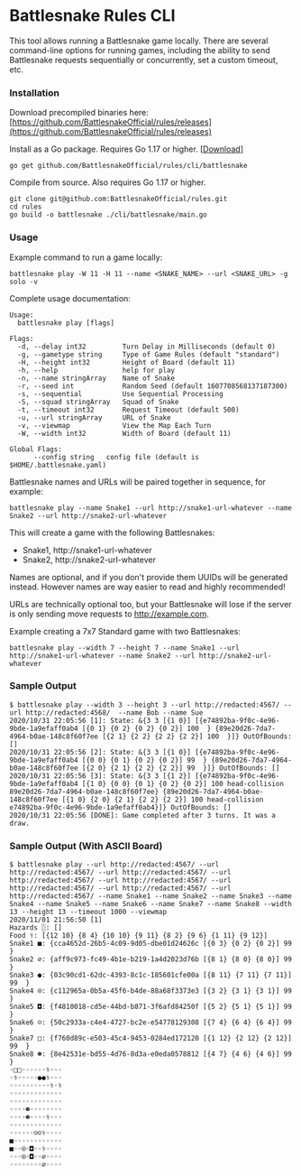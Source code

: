 # Battlesnake Rules CLI

This tool allows running a Battlesnake game locally. There are several command-line options for running games, including the ability to send Battlesnake requests sequentially or concurrently, set a custom timeout, etc.

### Installation

Download precompiled binaries here: <br>
[https://github.com/BattlesnakeOfficial/rules/releases](https://github.com/BattlesnakeOfficial/rules/releases)

Install as a Go package. Requires Go 1.17 or higher. [[Download](https://golang.org/dl/)]
```
go get github.com/BattlesnakeOfficial/rules/cli/battlesnake
```

Compile from source. Also requires Go 1.17 or higher.
```
git clone git@github.com:BattlesnakeOfficial/rules.git
cd rules
go build -o battlesnake ./cli/battlesnake/main.go
```

### Usage

Example command to run a game locally:
```
battlesnake play -W 11 -H 11 --name <SNAKE_NAME> --url <SNAKE_URL> -g solo -v
```

Complete usage documentation:
```
Usage:
  battlesnake play [flags]

Flags:
  -d, --delay int32         Turn Delay in Milliseconds (default 0)
  -g, --gametype string     Type of Game Rules (default "standard")
  -H, --height int32        Height of Board (default 11)
  -h, --help                help for play
  -n, --name stringArray    Name of Snake
  -r, --seed int            Random Seed (default 1607708568137187300)
  -s, --sequential          Use Sequential Processing
  -S, --squad stringArray   Squad of Snake
  -t, --timeout int32       Request Timeout (default 500)
  -u, --url stringArray     URL of Snake
  -v, --viewmap             View the Map Each Turn
  -W, --width int32         Width of Board (default 11)

Global Flags:
      --config string   config file (default is $HOME/.battlesnake.yaml)
```

Battlesnake names and URLs will be paired together in sequence, for example:

```
battlesnake play --name Snake1 --url http://snake1-url-whatever --name Snake2 --url http://snake2-url-whatever
```

This will create a game with the following Battlesnakes:
* Snake1, http://snake1-url-whatever
* Snake2, http://snake2-url-whatever

Names are optional, and if you don't provide them UUIDs will be generated instead. However names are way easier to read and highly recommended!

URLs are technically optional too, but your Battlesnake will lose if the server is only sending move requests to http://example.com.

Example creating a 7x7 Standard game with two Battlesnakes:
```
battlesnake play --width 7 --height 7 --name Snake1 --url http://snake1-url-whatever --name Snake2 --url http://snake2-url-whatever
```

### Sample Output
```
$ battlesnake play --width 3 --height 3 --url http://redacted:4567/ --url http://redacted:4568/  --name Bob --name Sue
2020/10/31 22:05:56 [1]: State: &{3 3 [{1 0}] [{e74892ba-9f0c-4e96-9bde-1a9efaff0ab4 [{0 1} {0 2} {0 2} {0 2}] 100  } {89e20d26-7da7-4964-b0ae-148c8f60f7ee [{2 1} {2 2} {2 2} {2 2}] 100  }]} OutOfBounds: []
2020/10/31 22:05:56 [2]: State: &{3 3 [{1 0}] [{e74892ba-9f0c-4e96-9bde-1a9efaff0ab4 [{0 0} {0 1} {0 2} {0 2}] 99  } {89e20d26-7da7-4964-b0ae-148c8f60f7ee [{2 0} {2 1} {2 2} {2 2}] 99  }]} OutOfBounds: []
2020/10/31 22:05:56 [3]: State: &{3 3 [{1 2}] [{e74892ba-9f0c-4e96-9bde-1a9efaff0ab4 [{1 0} {0 0} {0 1} {0 2} {0 2}] 100 head-collision 89e20d26-7da7-4964-b0ae-148c8f60f7ee} {89e20d26-7da7-4964-b0ae-148c8f60f7ee [{1 0} {2 0} {2 1} {2 2} {2 2}] 100 head-collision e74892ba-9f0c-4e96-9bde-1a9efaff0ab4}]} OutOfBounds: []
2020/10/31 22:05:56 [DONE]: Game completed after 3 turns. It was a draw.
```

### Sample Output (With ASCII Board)
```
$ battlesnake play --url http://redacted:4567/ --url http://redacted:4567/ --url http://redacted:4567/ --url http://redacted:4567/ --url http://redacted:4567/ --url http://redacted:4567/ --url http://redacted:4567/ --url http://redacted:4567/ --name Snake1 --name Snake2 --name Snake3 --name Snake4 --name Snake5 --name Snake6 --name Snake7 --name Snake8 --width 13 --height 13 --timeout 1000 --viewmap
2020/11/01 21:56:50 [1]
Hazards ░: []
Food ⚕: [{12 10} {8 4} {10 10} {9 11} {8 2} {9 6} {1 11} {9 12}]
Snake1 ■: {cca4652d-26b5-4c09-9d05-dbe01d24626c [{0 3} {0 2} {0 2}] 99  }
Snake2 ⌀: {aff9c973-fc49-4b1e-b219-1a4d2023d76b [{8 1} {8 0} {8 0}] 99  }
Snake3 ●: {03c90cd1-62dc-4393-8c1c-185601cfe00a [{8 11} {7 11} {7 11}] 99  }
Snake4 ⍟: {c112965a-0b5a-45f6-b4de-88a68f3373e3 [{3 2} {3 1} {3 1}] 99  }
Snake5 ◘: {f4810018-cd5e-44bd-b871-3f6afd84250f [{5 2} {5 1} {5 1}] 99  }
Snake6 ☺: {50c2933a-c4e4-4727-bc2e-e54778129308 [{7 4} {6 4} {6 4}] 99  }
Snake7 □: {f760d89c-e503-45c4-9453-0284ed172120 [{1 12} {2 12} {2 12}] 99  }
Snake8 ☻: {8e42531e-bd55-4d76-8d3a-e0eda0578812 [{4 7} {4 6} {4 6}] 99  }
◦□□◦◦◦◦◦◦⚕◦◦◦
◦⚕◦◦◦◦◦●●⚕◦◦◦
◦◦◦◦◦◦◦◦◦◦⚕◦⚕
◦◦◦◦◦◦◦◦◦◦◦◦◦
◦◦◦◦◦◦◦◦◦◦◦◦◦
◦◦◦◦☻◦◦◦◦◦◦◦◦
◦◦◦◦☻◦◦◦◦⚕◦◦◦
◦◦◦◦◦◦◦◦◦◦◦◦◦
◦◦◦◦◦◦☺☺⚕◦◦◦◦
■◦◦◦◦◦◦◦◦◦◦◦◦
■◦◦⍟◦◘◦◦⚕◦◦◦◦
◦◦◦⍟◦◘◦◦⌀◦◦◦◦
◦◦◦◦◦◦◦◦⌀◦◦◦◦
```
